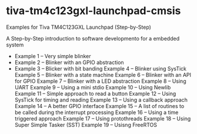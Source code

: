 # tiva-tm4c123gxl-launchpad-cmsis
Examples for Tiva TM4C123GXL Launchpad (Step-by-Step)

A Step-by-Step introduction to software developmento for a embedded system

<ul>
<li>Example 1 – Very simple blinker
<li>Example 2 – Blinker with an GPIO abstraction
<li>Example 3 – Blicker with bit banding
Example 4 – Blinker using SysTick
Example 5 – Blinker with a state machine
Example 6 – Blinker with an API for GPIO
Example 7 – Blinker with a LED abstraction
Example 8 – Using UART
Example 9 – Using a mini stdio
Example 10 – Using Newlib
Example 11 – Simple approach to read a button
Example 12 – Using SysTick for timing and reading
Example 13 – Using a callback approach
Example 14 – A better GPIO interface
Example 15 – A list of routines to be called during the interrupt processing
Example 16 – Using a time triggered approach
Example 17 – Using protothreads
Example 18 – Using Super Simple Tasker (SST)
Example 19 – Usisng FreeRTOS
</ul>
